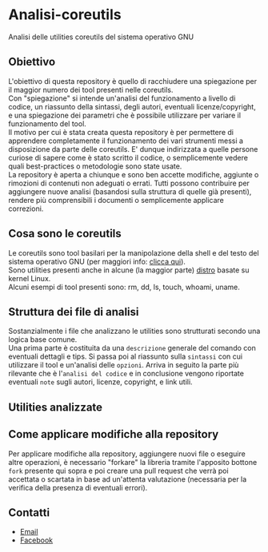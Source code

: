 # Analisi-coreutils
Analisi delle utilities coreutils del sistema operativo GNU

## Obiettivo
L'obiettivo di questa repository è quello di racchiudere una spiegazione per il maggior numero dei tool presenti nelle coreutils.  
Con "spiegazione" si intende un'analisi del funzionamento a livello di codice, un riassunto della sintassi, degli autori, eventuali licenze/copyright, e una spiegazione dei parametri che è possibile utilizzare per variare il funzionamento del tool.  
Il motivo per cui è stata creata questa repository è per permettere di apprendere completamente il funzionamento dei vari strumenti messi a disposizione da parte delle coreutils. E' dunque indirizzata a quelle persone curiose di sapere come è stato scritto il codice, o semplicemente vedere quali best-practices o metodologie sono state usate.  
La repository è aperta a chiunque e sono ben accette modifiche, aggiunte o rimozioni di contenuti non adeguati o errati. Tutti possono contribuire per aggiungere nuove analisi (basandosi sulla struttura di quelle già presenti), rendere più comprensibili i documenti o semplicemente applicare correzioni.

## Cosa sono le coreutils
Le coreutils sono tool basilari per la manipolazione della shell e del testo del sistema operativo GNU (per maggiori info: [clicca qui](http://www.gnu.org/software/coreutils/coreutils.html)).  
Sono utilities presenti anche in alcune (la maggior parte) [distro](https://it.wikipedia.org/wiki/Distribuzione_Linux "Distribuzione Linux") basate su kernel Linux.  
Alcuni esempi di tool presenti sono: rm, dd, ls, touch, whoami, uname.

## Struttura dei file di analisi
Sostanzialmente i file che analizzano le utilities sono strutturati secondo una logica base comune.  
Una prima parte è costituita da una `descrizione` generale del comando con eventuali dettagli e tips. Si passa poi al riassunto sulla `sintassi` con cui utilizzare il tool e un'analisi delle `opzioni`. Arriva in seguito la parte più rilevante che è l'`analisi del codice` e in conclusione vengono riportate eventuali `note` sugli autori, licenze, copyright, e link utili.

## Utilities analizzate

## Come applicare modifiche alla repository
Per applicare modifiche alla repository, aggiungere nuovi file o eseguire altre operazioni, è necessario "forkare" la libreria tramite l'apposito bottone `fork` presente qui sopra e poi creare una pull request che verrà poi accettata o scartata in base ad un'attenta valutazione (necessaria per la verifica della presenza di eventuali errori).

## Contatti
- [Email](mailto:luca.bertoni24@gmail.com "Invia una mail")
- [Facebook](https://www.facebook.com/LucaBertoniLucaBertoni "Aggiungimi su Facebook")